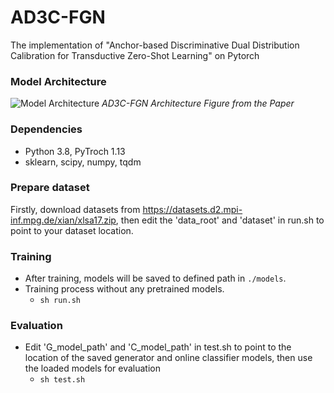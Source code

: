# AD3C-FGN

The implementation of "Anchor-based Discriminative Dual Distribution Calibration for Transductive Zero-Shot Learning" on Pytorch

### Model Architecture

![Model Architecture](./figure/pdf.png "Model Architecure")
*AD3C-FGN Architecture Figure from the Paper*

### Dependencies

- Python 3.8, PyTroch 1.13
- sklearn, scipy, numpy, tqdm

### Prepare dataset

Firstly, download datasets from https://datasets.d2.mpi-inf.mpg.de/xian/xlsa17.zip, then edit the 'data_root' and 'dataset' in run.sh to point to your dataset location.

### Training
- After training, models will be saved to defined path in `./models`.
- Training process without any pretrained models.
    - `sh run.sh`

### Evaluation
- Edit 'G_model_path' and 'C_model_path' in test.sh to point to the location of the saved generator and online classifier models, then use the loaded models for evaluation
    - `sh test.sh`